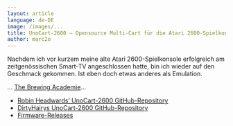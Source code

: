 ```yaml
---
layout: article
language: de-DE
image: /images/...
title: UnoCart-2600 – Opensource Multi-Cart für die Atari 2600-Spielkonsole
author: marc2o
---
```


Nachdem ich vor kurzem meine alte Atari 2600-Spielkonsole erfolgreich am zeitgenössischen Smart-TV angeschlossen hatte, bin ich wieder auf den Geschmack gekommen. Ist eben doch etwas anderes als Emulation.

… [The Brewing Academie](https://thebrewingacademy.com/products/uno-2600-cartridge)…

* [Robin Headwards’ UnoCart-2600 GitHub-Repository](https://github.com/robinhedwards/UnoCart-2600)
* [DirtyHairys UnoCart-2600 GitHub-Repository](https://github.com/DirtyHairy/UnoCart-2600)
* [Firmware-Releases](https://github.com/DirtyHairy/UnoCart-2600/releases)